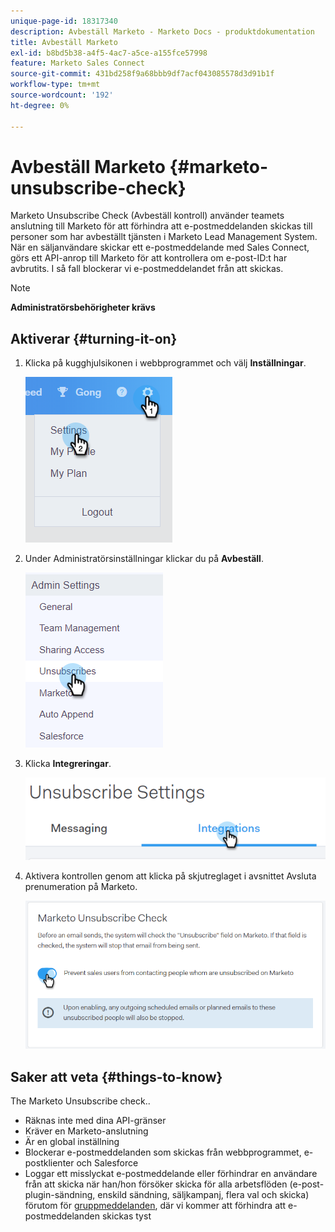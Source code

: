```yaml
---
unique-page-id: 18317340
description: Avbeställ Marketo - Marketo Docs - produktdokumentation
title: Avbeställ Marketo
exl-id: b8bd5b38-a4f5-4ac7-a5ce-a155fce57998
feature: Marketo Sales Connect
source-git-commit: 431bd258f9a68bbb9df7acf043085578d3d91b1f
workflow-type: tm+mt
source-wordcount: '192'
ht-degree: 0%

---
```


# Avbeställ Marketo {#marketo-unsubscribe-check}

Marketo Unsubscribe Check (Avbeställ kontroll) använder teamets anslutning till Marketo för att förhindra att e-postmeddelanden skickas till personer som har avbeställt tjänsten i Marketo Lead Management System. När en säljanvändare skickar ett e-postmeddelande med Sales Connect, görs ett API-anrop till Marketo för att kontrollera om e-post-ID:t har avbrutits. I så fall blockerar vi e-postmeddelandet från att skickas.

>[!NOTE]
>
>**Administratörsbehörigheter krävs**

## Aktiverar {#turning-it-on}

1. Klicka på kugghjulsikonen i webbprogrammet och välj **Inställningar**.

   ![](assets/one-2.png)

1. Under Administratörsinställningar klickar du på **Avbeställ**.

   ![](assets/two-3.png)

1. Klicka **Integreringar**.

   ![](assets/three-3.png)

1. Aktivera kontrollen genom att klicka på skjutreglaget i avsnittet Avsluta prenumeration på Marketo.

   ![](assets/four-2.png)

## Saker att veta {#things-to-know}

The Marketo Unsubscribe check..

* Räknas inte med dina API-gränser
* Kräver en Marketo-anslutning
* Är en global inställning
* Blockerar e-postmeddelanden som skickas från webbprogrammet, e-postklienter och Salesforce
* Loggar ett misslyckat e-postmeddelande eller förhindrar en användare från att skicka när han/hon försöker skicka för alla arbetsflöden (e-post-plugin-sändning, enskild sändning, säljkampanj, flera val och skicka) förutom för [gruppmeddelanden](/help/marketo/product-docs/marketo-sales-connect/email/using-the-compose-window/composing-bulk-emails-with-select-and-send.md), där vi kommer att förhindra att e-postmeddelanden skickas tyst
